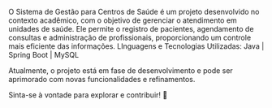 O Sistema de Gestão para Centros de Saúde é um projeto desenvolvido no contexto acadêmico, com o objetivo de gerenciar o atendimento em unidades de saúde. Ele permite o registro de pacientes, agendamento de consultas e administração de profissionais, proporcionando um controle mais eficiente das informações.
LInguagens e Tecnologias Utilizadas: Java | Spring Boot | MySQL 

Atualmente, o projeto está em fase de desenvolvimento e pode ser aprimorado com novas funcionalidades e refinamentos.

Sinta-se à vontade para explorar e contribuir! 🚀
